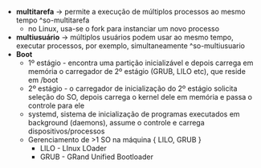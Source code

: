 * **multitarefa** -> permite a execução de múltiplos processos ao mesmo tempo ^so-multitarefa
	* no Linux, usa-se o fork para instanciar um novo processo
* **multiusuário** -> múltiplos usuários podem usar ao mesmo tempo, executar processos, por exemplo, simultaneamente ^so-multiusuario
* **Boot**
	* 1º estágio - encontra uma partição inicializável e depois carrega em memória o carregador de 2º estágio (GRUB, LILO etc), que reside em /boot
	* 2º estágio - o carregador de inicialização do 2º estágio solicita seleção do SO, depois carrega o kernel dele em memória e passa o controle para ele
	* systemd, sistema de inicialização de programas executados em background (daemons), assume o controle e carrega dispositivos/processos
	* Gerenciamento de >1 SO na máquina { LILO, GRUB }
		* LILO - LInux LOader
		* GRUB - GRand Unified Bootloader